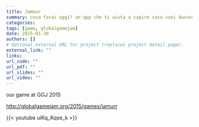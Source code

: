 ```yaml
---
title: Jamour
summary: cosa farai oggi? un'app che ti aiuta a capire cosa vuoi davvero
categories: 
tags: [game, globalgamejam]
date: 2015-01-30
authors: []
# Optional external URL for project (replaces project detail page).
external_link: ""
links:
url_code: ""
url_pdf: ""
url_slides: ""
url_video: ""
---
```

our game at GGJ 2015

<http://globalgamejam.org/2015/games/jamurr>

{{< youtube uiKq_Kqse_k >}}

